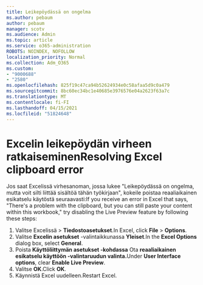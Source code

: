 ```yaml
---
title: Leikepöydässä on ongelma
ms.author: pebaum
author: pebaum
manager: scotv
ms.audience: Admin
ms.topic: article
ms.service: o365-administration
ROBOTS: NOINDEX, NOFOLLOW
localization_priority: Normal
ms.collection: Adm_O365
ms.custom:
- "9000688"
- "2580"
ms.openlocfilehash: 825f19c47ca94b52624934e0c58afaa5d9c0a479
ms.sourcegitcommit: 8bc60ec34bc1e40685e3976576e04a2623f63a7c
ms.translationtype: MT
ms.contentlocale: fi-FI
ms.lasthandoff: 04/15/2021
ms.locfileid: "51824648"
---
```

# <a name="resolving-excel-clipboard-error"></a><span data-ttu-id="2b905-102">Excelin leikepöydän virheen ratkaiseminen</span><span class="sxs-lookup"><span data-stu-id="2b905-102">Resolving Excel clipboard error</span></span>

<span data-ttu-id="2b905-103">Jos saat Excelissä virhesanoman, jossa lukee "Leikepöydässä on ongelma, mutta voit silti liittää sisältöä tähän työkirjaan", kokeile poistaa reaaliaikainen esikatselu käytöstä seuraavasti:</span><span class="sxs-lookup"><span data-stu-id="2b905-103">If you receive an error in Excel that says, "There's a problem with the clipboard, but you can still paste your content within this workbook," try disabling the Live Preview feature by following these steps:</span></span>

1. <span data-ttu-id="2b905-104">Valitse Excelissä   >  **Tiedostoasetukset**.</span><span class="sxs-lookup"><span data-stu-id="2b905-104">In Excel, click **File** > **Options**.</span></span>
3. <span data-ttu-id="2b905-105">Valitse **Excelin asetukset** -valintaikkunassa **Yleiset**.</span><span class="sxs-lookup"><span data-stu-id="2b905-105">In the **Excel Options** dialog box, select **General**.</span></span>
4. <span data-ttu-id="2b905-106">Poista **Käyttöliittymän asetukset -kohdassa** Ota **reaaliaikainen esikatselu käyttöön -valintaruudun valinta.**</span><span class="sxs-lookup"><span data-stu-id="2b905-106">Under **User Interface options**, clear **Enable Live Preview**.</span></span>
5. <span data-ttu-id="2b905-107">Valitse **OK**.</span><span class="sxs-lookup"><span data-stu-id="2b905-107">Click **OK**.</span></span>
6. <span data-ttu-id="2b905-108">Käynnistä Excel uudelleen.</span><span class="sxs-lookup"><span data-stu-id="2b905-108">Restart Excel.</span></span>
